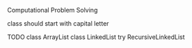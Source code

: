 Computational Problem Solving

class should start with capital letter

TODO
class ArrayList
class LinkedList
try RecursiveLinkedList

